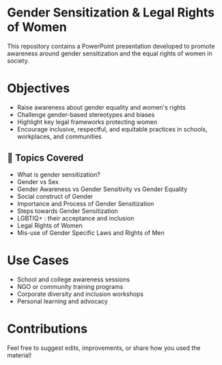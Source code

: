 # Gender Sensitization & Legal Rights of Women
This repository contains a PowerPoint presentation developed to promote awareness around gender sensitization and the equal rights of women in society.

# Objectives
- Raise awareness about gender equality and women's rights
- Challenge gender-based stereotypes and biases
- Highlight key legal frameworks protecting women
- Encourage inclusive, respectful, and equitable practices in schools, workplaces, and communities

## 🧩 Topics Covered
- What is gender sensitization?
- Gender vs Sex
- Gender Awareness vs Gender Sensitivity vs Gender Equality
- Social construct of Gender
- Importance and Process of Gender Sensitization
- Steps towards Gender Sensitization
- LGBTIQ+ : their acceptance and inclusion
- Legal Rights of Women
- Mis-use of Gender Specific Laws and Rights of Men

# Use Cases
- School and college awareness sessions
- NGO or community training programs
- Corporate diversity and inclusion workshops
- Personal learning and advocacy

# Contributions
Feel free to suggest edits, improvements, or share how you used the material!
